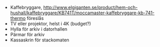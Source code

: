 - Kaffebryggare, http://www.elgiganten.se/product/hem-och-hushall/kaffebryggare/KB741T/moccamaster-kaffebryggare-kb-741-thermo föreslås
- TV eller projektor, helst i 4K (budget?)
- Hylla för arkiv i datorhallen
- Pärmar för arkiv
- Kassaskrin för stackomaten

